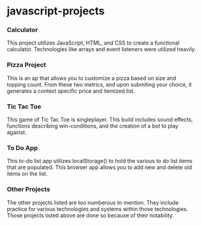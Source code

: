 # javascript-projects

<h3>Calculator</h3>
<p>This project utilizes JavaScript, HTML, and CSS to create a functional calculator. Technologies like arrays and event listeners were utilized heavily.</p>

<h3>Pizza Project</h3>
<p>This is an ap that allows you to customize a pizza based on size and topping count. From these two metrics, and upon submiting your choice, it generates a context specific price and itemized list. </p>

<h3>Tic Tac Toe</h3>
<p> This game of Tic Tac Toe is singleplayer. This build includes sound effects, functions describing win-conditions, and the creation of a bot to play against. </p> 
<h3>To Do App</h3>
<p> This to-do list app utilizes localStorage() to hold the various to do list items that are populated. This browser app allows you to add new and delete old items on the list. 
  
<h3>Other Projects</h3>
<p> The other projects listed are too numberous to mention. They include practice for various technologies and systems within those technologies. Those projects listed above are done so because of their notability. 

